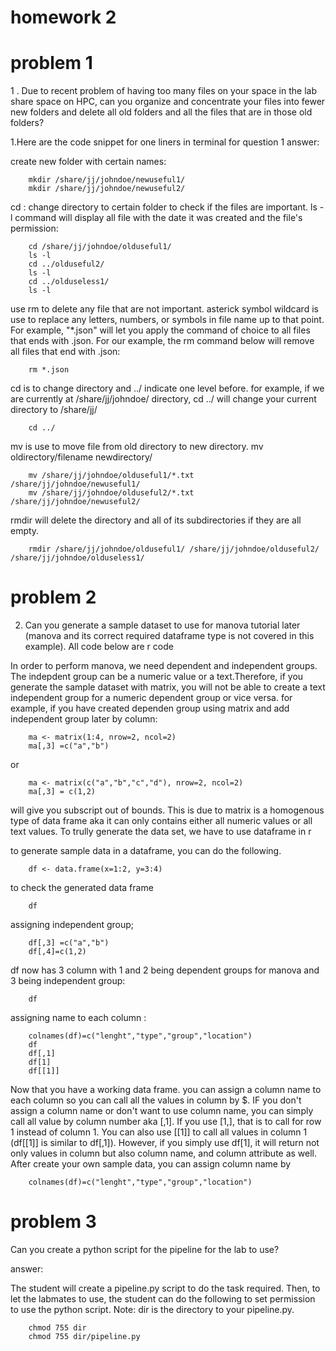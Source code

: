 # homework 2

# problem 1
1 . Due to recent problem of having too many files on your space in the lab share space on HPC, can you organize and concentrate your files into fewer new folders and delete all old folders and all the files that are in those old folders?

1.Here are the code snippet for one liners in terminal for question 1 answer:


create new folder with certain names:
```
    mkdir /share/jj/johndoe/newuseful1/
    mkdir /share/jj/johndoe/newuseful2/
```
cd : change directory to certain folder to check if the files are important. ls -l command will display all file with the date it was created and the file's permission:
```
    cd /share/jj/johndoe/olduseful1/
    ls -l
    cd ../olduseful2/
    ls -l
    cd ../olduseless1/
    ls -l
```
use rm to delete any file that are not important. asterick symbol wildcard is use to replace any letters, numbers, or symbols in file name up to that point. For example, "*.json" will let you apply the command of choice to all files that ends with .json. For our example,  the rm command below will remove all files that end with .json:
```
    rm *.json
```
cd is to change directory and ../ indicate one level before. for example, if we are currently at /share/jj/johndoe/ directory, cd ../ will change your current directory to /share/jj/
```
    cd ../
```
mv is use to move file from old directory to new directory. mv oldirectory/filename newdirectory/
```
    mv /share/jj/johndoe/olduseful1/*.txt /share/jj/johndoe/newuseful1/
    mv /share/jj/johndoe/olduseful2/*.txt /share/jj/johndoe/newuseful2/
```
rmdir will delete the directory and all of its subdirectories if they are all empty.
```
    rmdir /share/jj/johndoe/olduseful1/ /share/jj/johndoe/olduseful2/ /share/jj/johndoe/olduseless1/
```

# problem 2
2. Can you generate a sample dataset to use for manova tutorial later (manova and its correct required dataframe type is not covered in this example). All code below are r code

In order to perform manova, we need dependent and independent groups. The indepdent group can be a numeric value or a text.Therefore, if you generate the sample dataset with matrix, you will not be able to create a text independent group for a numeric dependent group or vice versa.
for example, if you have created dependen group using matrix and add independent group later by column:
```
    ma <- matrix(1:4, nrow=2, ncol=2)
    ma[,3] =c("a","b")
```
or
```
    ma <- matrix(c("a","b","c","d"), nrow=2, ncol=2)
    ma[,3] = c(1,2)
```
will give you subscript out of bounds. This is due to matrix is a homogenous type of data frame aka it can only contains either all numeric values or all text values. To trully generate the data set, we have to use dataframe in r

to generate sample data in a dataframe, you can do the following.
```
    df <- data.frame(x=1:2, y=3:4)
```
to check the generated data frame
```
    df
```
assigning independent group;
```
    df[,3] =c("a","b")
    df[,4]=c(1,2)
```
df now has 3 column with 1 and 2 being dependent groups for manova and 3 being independent group:
```
    df
```
assigning name to each column :
```
    colnames(df)=c("lenght","type","group","location")  
    df
    df[,1]
    df[1]
    df[[1]]
```
Now that you have a working data frame. you can assign a column name to each column so you can call all the values in column by $. IF you don't assign a column name or don't want to use column name, you can simply call all value by column number aka [,1]. If you use [1,], that is to call for row 1 instead of column 1. You can also use [[1]] to call all values in column 1 (df[[1]] is similar to df[,1]). However, if you simply use df[1], it will return not only values in column but also column name, and column attribute as well.
After create your own sample data, you can assign column name by
```
    colnames(df)=c("lenght","type","group","location")
```
# problem 3

Can you create a python script for the pipeline for the lab to use?

answer:

The student will create a pipeline.py script to do the task required. Then, to let the labmates to use, the student can do the following to set permission to use the python script. Note: dir is the directory to your pipeline.py.
```
    chmod 755 dir
    chmod 755 dir/pipeline.py
```
